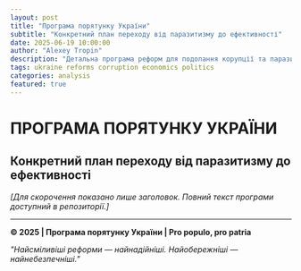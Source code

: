```yaml
---
layout: post
title: "Програма порятунку України"
subtitle: "Конкретний план переходу від паразитизму до ефективності"
date: 2025-06-19 10:00:00
author: "Alexey Tropin"
description: "Детальна програма реформ для подолання корупції та паразитизму в українській державній системі"
tags: ukraine reforms corruption economics politics
categories: analysis
featured: true
---
```


# ПРОГРАМА ПОРЯТУНКУ УКРАЇНИ
## Конкретний план переходу від паразитизму до ефективності

*[Для скорочення показано лише заголовок. Повний текст програми доступний в репозиторії.]*

---

**© 2025 | Програма порятунку України | Pro populo, pro patria**

*"Найсміливіші реформи — найнадійніші. Найобережніші — найнебезпечніші."*
